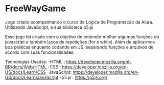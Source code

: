 # FreeWayGame
Jogo criado acompanhando o curso de Lógica de Programação da Alura. Utilizando JavaScript, e sua biblioteca p5.js

Esse jogo foi criado com o objetivo de entender melhor algumas funções do javascript e também laços de repetições (for e while). Além de aplicarmos boa práticas enquanto
codando em JS, separando funções e arquivos de acordo com suas funcionalidades.

Tecnologias Usadas:
-HTML : https://developer.mozilla.org/pt-BR/docs/Web/HTML
-CSS : https://developer.mozilla.org/en-US/docs/Learn/CSS
-JavaScript: https://developer.mozilla.org/en-US/docs/Learn/JavaScript
-p5.js : https://p5js.org/
